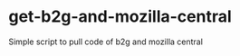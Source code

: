 get-b2g-and-mozilla-central
===========================

Simple script to pull code of b2g and mozilla central